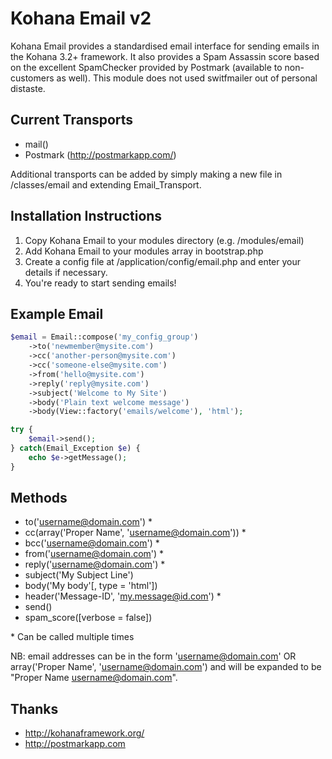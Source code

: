 Kohana Email v2
===============

Kohana Email provides a standardised email interface for sending emails in the Kohana 3.2+ framework. It also provides a Spam Assassin score based on the excellent SpamChecker provided by Postmark (available to non-customers as well). This module does not used switfmailer out of personal distaste.


Current Transports
------------------

* mail()
* Postmark (http://postmarkapp.com/)

Additional transports can be added by simply making a new file in /classes/email and extending Email_Transport.


Installation Instructions
-------------------------

1. Copy Kohana Email to your modules directory (e.g. /modules/email)
2. Add Kohana Email to your modules array in bootstrap.php
3. Create a config file at /application/config/email.php and enter your details if necessary.
4. You're ready to start sending emails!


Example Email
-------------
```php
$email = Email::compose('my_config_group')
    ->to('newmember@mysite.com')
    ->cc('another-person@mysite.com')
    ->cc('someone-else@mysite.com')
    ->from('hello@mysite.com')
    ->reply('reply@mysite.com')
    ->subject('Welcome to My Site')
    ->body('Plain text welcome message')
    ->body(View::factory('emails/welcome'), 'html');

try {
    $email->send();
} catch(Email_Exception $e) {
    echo $e->getMessage();
}
```


Methods
-------

* to('username@domain.com') *
* cc(array('Proper Name', 'username@domain.com')) *
* bcc('username@domain.com') *
* from('username@domain.com') *
* reply('username@domain.com') *
* subject('My Subject Line')
* body('My body'[, type = 'html'])
* header('Message-ID', '<my.message@id.com>') *
* send()
* spam_score([verbose = false])

\* Can be called multiple times

NB: email addresses can be in the form 'username@domain.com' OR array('Proper Name', 'username@domain.com') and will be expanded to be "Proper Name <username@domain.com>".


Thanks
------

* http://kohanaframework.org/
* http://postmarkapp.com